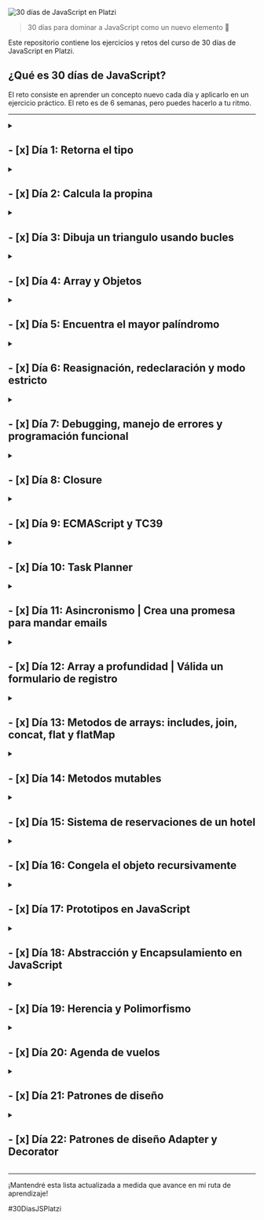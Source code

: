 ![30 días de JavaScript en Platzi](https://imgur.com/ai5UKPB.png)

> 30 días para dominar a JavaScript como un nuevo elemento 🚀

Este repositorio contiene los ejercicios y retos del curso de 30 días de JavaScript en Platzi.


## ¿Qué es 30 días de JavaScript?
El reto consiste en aprender un concepto nuevo cada día y aplicarlo en un ejercicio práctico. El reto es de 6 semanas, pero puedes hacerlo a tu ritmo.

***

<details>
<summary>

## - [x] Día 1: Retorna el tipo
</summary>

En este desafío encontrarás una función llamada solution que recibe un parámetro llamado valor. Debes encontrar el tipo de dato del parámetro valor y retornarlo desde la función solution.

Recuerda que el parámetro valor será distinto por cada distinta forma en que ejecutemos la función solution.

Por ejemplo:

Dados los siguientes llamados a la función solution:

```js
solution(1)
solution("Dieguillo")
solution(true)
```

Debes obtener los siguientes resultados:

```js
"number"
"string"
"boolean"
```

### Solución
```js
export function solution(valor) {
    return typeof valor;
}
```
</details>

<details>
<summary>

## - [x] Día 2: Calcula la propina
</summary>
En este desafío tendrás que calcular la propina que deben dejar los clientes de un restaurante en función de su consumo.

Recibirás 2 parámetros:

billAmount: El costo total de lo que hayan consumido.
tipPercentage: El porcentaje de propina que deban dejar.
Ambos valores serán de tipo Number.
Los valores serán siempre positivos incluyendo el 0.
deberá devolver el valor de la propina como un número.
Tendrás inputs y outputs como los siguientes 👇

Ejemplo 1:

```js
Input: calculateTip(100, 10);
Output: 10;
```

Ejemplo 2:

```js	
Input: calculateTip(1524.33, 25);
Output: 381.0825;
```

### Solución
```js
export function calculateTip(billAmount, tipPercentage) {
    return billAmount * (tipPercentage / 100);
}
```
</details>


<details>
<summary>

## - [x] Día 3: Dibuja un triangulo usando bucles
</summary>

En este desafío, debes dibujar un triángulo isósceles usando bucles.

Recibirás dos parámetros: size y character, que definen el tamaño y el carácter con el que se debe construir el triángulo, respectivamente. Además, el triángulo debe estar alineado a la derecha, lo que significa que la columna más derecha del triángulo debe estar en el borde derecho de la consola.

Recuerda que para hacer el salto de línea debes usar "\n", no olvides removerla de la última parte.

Tendrás inputs y outputs como los siguientes 👇

Ejemplo 1:

```js
Input: printTriangle(5, "*")
Output:
    *
   **
  ***
 ****
*****
```

Ejemplo 2:

```js
Input: printTriangle(6, "$")
Output:
     $
    $$
   $$$
  $$$$
 $$$$$
$$$$$$
```

### Solución
```js
export function printTriangle(size, character) {
  let output = '';
  for (let i = 1; i <= size ; i++) {
    if(i == size) {
      output += ' '.repeat(size - i) + character.repeat(i);
    } else {
      output += ' '.repeat(size - i) + character.repeat(i) + '\n';
    }
  }
  return output;
}
```
</details>

<details>
<summary>

## - [x] Día 4: Array y Objetos 
</summary>
    <details>
    <summary>

### Encuentra a los gatitos más famosos
</summary>

En este desafío, debes encontrar al gatito más famoso con base en su número de seguidores.

Recibirás un array de objetos que incluirán las siguientes propiedades:

name: nombre del gatito.
followers: un array de números, donde cada uno representa los seguidores de cada red social.
Tu tarea es devolver un array con los nombres de los gatos que tienen solo el mayor número de seguidores. Si hay dos o más gatos con el mismo número máximo de seguidores, deberás incluirlos en el array de resultado, manteniendo el orden en el que aparecen en el array de entrada.

Tendrás inputs y outputs como los siguientes 👇

Ejemplo 1:

```js
Input: findFamousCats([
  {
    name: "Luna",
    followers: [500, 200, 300]
  },
  {
    name: "Michi",
    followers: [100, 300]
  },
])

Output: ["Luna"]
```

Ejemplo 2:

```js
Input: findFamousCats([
  {
    name: "Mimi",
    followers: [320, 120, 70]
  },
  {
    name: "Milo",
    followers: [400, 300, 100, 200]
  },
  {
    name: "Gizmo",
    followers: [250, 750]
  }
])

Output: ["Milo", "Gizmo"]
```

### Solución
```js
 // Esta función recibe un arreglo de objetos 'cats' que contienen información sobre gatos en una red social
export function findFamousCats(cats) {
  // Inicializa el número máximo de seguidores a 0 y un arreglo vacío para guardar los nombres de los gatos famosos
  let maxFollowers = 0;
  let famousCats = [];
  // Itera sobre todos los gatos en el arreglo 'cats'
  for (let i = 0; i < cats.length; i++) {
    // Suma todos los seguidores del gato actual
    let followers = cats[i].followers.reduce((a, b) => a + b, 0);
    // Si el número de seguidores del gato actual es mayor al número máximo de seguidores, actualiza la información del gato famoso
    if(followers > maxFollowers) {
      maxFollowers = followers;
      famousCats = [cats[i].name];
    // Si el número de seguidores es igual al número máximo, agrega el nombre del gato actual al arreglo de gatos famosos
    } else if(followers == maxFollowers) {
      famousCats.push(cats[i].name);
    }
  }
  // Retorna el arreglo de nombres de gatos famosos
  return famousCats;
}

```
</details>
<details>
<summary>

### Obtén el promedio de los estudiantes
</summary>

En este desafío, deberás calcular el promedio general de una clase, así como el promedio individual de cada estudiante.

Para ello, se te proporcionará un array de objetos, cada uno de los cuales representará a un estudiante y tendrá las siguientes propiedades:

name: El nombre del estudiante
grades: Las notas de cada materia del estudiante
A partir de esta información, debes retornar un nuevo objeto que tenga la propiedad classAverage con el promedio de la clase y un array de students con los estudiantes y sus promedios individuales.

Es importante mencionar que los promedios deben ser calculados con precisión y se deben redondear a dos decimales para que los test pasen sin problema alguno. Puedes usar el método toFixed() el cual se usa de la siguiente manera 👇

```js
const number = 100.32433;
number.toFixed(2); // "100.32"
```

👀 Ten en cuenta que este método regresa el número como un string y se espera que sea de tipo numérico.

Ejemplo:

```js
Input: getStudentAverage([
  {
    name: "Pedro",
    grades: [90, 87, 88, 90],
  },
  {
    name: "Jose",
    grades: [99, 71, 88, 96],
  },
  {
    name: "Maria",
    grades: [92, 81, 80, 96],
  },
])
```

```js
Output: {
  classAverage: 88.17,
  students: [
    {
      name: "Pedro",
      average: 88.75
    },
    {
      name: "Jose",
      average: 88.5
    },
    {
      name: "Maria",
      average: 87.25
    }
  ]
}
```

### Solución
```js
// Esta función recibe un arreglo de objetos 'students' que contienen información sobre estudiantes y sus calificaciones
export function getStudentAverage(students) {
  // Crea un objeto 'topic' que almacenará información sobre la clase
  let topic = {
    classAverage: 0,
    students: []
  }
  
  // Itera sobre cada objeto en el arreglo 'students' y calcula el promedio de sus calificaciones
  topic.students = students.map(student => {
    let averageS = student.grades.reduce((acu, val) => acu + val) / student.grades.length;
    // Crea un objeto 'studentF' que contiene el nombre del estudiante y su promedio redondeado a 2 decimales
    let studentF = {
      name: student.name,
      average: averageS.toFixed(2)*1
    }
    return studentF;
  })
  
  // Calcula el promedio de toda la clase
  topic.classAverage = topic.students.reduce((acu, student) => {
    return acu + student.average;
  }, 0)
  
  topic.classAverage = (topic.classAverage / topic.students.length).toFixed(2)*1;
  
  // Retorna el objeto 'topic' con la información sobre la clase
  return topic;
}

```

</details>
</details>

<details>
<summary>

## - [x] Día 5: Encuentra el mayor palíndromo
</summary>
En este desafío, debes crear una función que encuentre el palíndromo más largo en una lista de palabras.

Recibirás un único parámetro: un array de palabras. Si no hay ningún palíndromo en la lista, la función debe devolver null. Si hay más de un palíndromo con la misma longitud máxima, debes devolver el primer palíndromo encontrado en la lista.

Un palíndromo es una palabra que se puede leer de la misma manera tanto hacia adelante como hacia atrás.

Ejemplo 1:

```js
Input: findLargestPalindrome(["racecar", "level", "world", "hello"])

Output: "racecar"
```

Ejemplo 2:

```js
Input: findLargestPalindrome(["Platzi", "javascript", "html", "css"])

Output: null
```

### Solución
```js
// Esta función recibe un arreglo de palabras 'words' y retorna el palíndromo más largo
export function findLargestPalindrome(words) {
  // Inicializa un arreglo vacío para guardar los palíndromos
  let palindromes = [];
  // Itera sobre cada palabra en el arreglo 'words'
  for (let i = 0; i < words.length; i++) {
    // Inicializa un arreglo vacío para guardar las letras de la palabra actual
    let letters = [];
    // Itera sobre cada letra de la palabra actual
    for (let j = 0; j < words[i].length; j++) {
      // Agrega la letra actual al arreglo 'letters'
      letters.push(words[i][j]);
    }
    // Invierte el orden de las letras en el arreglo 'letters'
    letters = letters.reverse();
    // Une las letras del arreglo 'letters' en una sola palabra
    let word = letters.join("");
    // Si la palabra actual es igual a la palabra invertida, agrega la palabra actual al arreglo de palíndromos
    if (words[i] == word) {
      palindromes.push(words[i]);
    }
  }
  // Si no hay palíndromos en el arreglo 'palindromes', retorna null
  if (palindromes.length == 0) {
    return null;
  }
  // Inicializa el palíndromo más largo con el primer palíndromo en el arreglo 'palindromes'
  let largestPalindrome = palindromes[0];
  // Itera sobre cada palabra en el arreglo 'palindromes'
  for (let i = 0; i < palindromes.length; i++) {
    // Si la palabra actual es más larga que el palíndromo más largo, actualiza el palíndromo más largo
    if (palindromes[i].length > largestPalindrome.length) {
      largestPalindrome = palindromes[i];
    }
  }
  // Retorna el palíndromo más largo
  return largestPalindrome;
}
```

</details>

<details>
<summary>

## - [x] Día 6: Reasignación, redeclaración y modo estricto
</summary>

### Reasignación

En JavaScript, las variables pueden ser reasignadas. Esto significa que podemos cambiar el valor de una variable después de que se haya creado.

```js
let name = "Pedro";
name = "Juan";
```

### Redefinición

En JavaScript, las variables pueden ser redefinidas. Esto significa que podemos crear una variable con el mismo nombre después de que se haya creado.

```js
let name = "Pedro";
let name = "Juan";
```

### Modo estricto

El modo estricto es una forma de escribir JavaScript que nos ayuda a evitar errores comunes. Para activar el modo estricto, debemos escribir la siguiente línea al inicio de nuestro código:

```js
"use strict";
```

</details>

<details>
<summary>

## - [x] Día 7: Debugging, manejo de errores y programación funcional
</summary>

### Debugging

El debugging es el proceso de encontrar y solucionar errores en nuestro código. Para hacer debugging, podemos usar la herramienta de debugging de nuestro navegador. En Chrome, podemos abrir la herramienta de debugging presionando F12 o haciendo click en el ícono de debugging en la barra de herramientas.

### Manejo de errores

En JavaScript, podemos manejar errores usando la sentencia try...catch. La sentencia try...catch nos permite ejecutar un bloque de código y atrapar cualquier error que ocurra en ese bloque.

```js
try {
  // Código que puede generar un error
} catch (error) {
  // Código que se ejecuta si ocurre un error
}
```

### Programación funcional

La programación funcional es un paradigma de programación que nos permite escribir código más legible y mantenible. En la programación funcional, las funciones son tratadas como valores. Esto significa que podemos pasar funciones como parámetros y retornar funciones desde otras funciones.

```js
// Esta función recibe una función 'callback' y un número 'number'
function doSomething(callback, number) {
  // Ejecuta la función 'callback' y le pasa el número 'number'
  callback(number);
}

// Esta función recibe un número 'number' y lo imprime en la consola
function printNumber(number) {
  console.log(number);
}

// Ejecuta la función 'doSomething' y le pasa la función 'printNumber' y el número 5
doSomething(printNumber, 5);
```

</details>

<details>
<summary>

## - [x] Día 8: Closure
</summary>

<details>
<summary>

### Reto 1: Calculadora con closures
</summary>

En este desafío tendrás que crear una calculadora mediante el uso de closures.

La calculadora debe contar con los siguientes métodos:

add: recibe un número, lo suma al total y devuelve el resultado
subtract: recibe un número, lo resta al total y devuelve el resultado
multiply: recibe un número, lo multiplica al total y devuelve el resultado
divide: recibe un número, lo divide al total y devuelve el resultado
clear: reinicia el total a 0 y devuelve el resultado
getTotal: devuelve el total actual.

Ejemplo 1:
```js
Input:
const calculator = createCalculator()
calculator.add(10)

Output: 10
```

Ejemplo 2:
```js
const calculator = createCalculator()
calculator.add(10)
calculator.subtract(-10)

Output: 20
```

Ejemplo 3:
```js
const calculator = createCalculator()
calculator.add(10)
calculator.subtract(-10)
calculator.clear()

Output: 0
```

### Solución
```js
// Esta función crea una calculadora
export function createCalculator() {
  // Inicializa el total en 0
  let total = 0;
  // Retorna un objeto con los métodos de la calculadora
  return {
    // Este método recibe un número 'num' y lo suma al total
    add(num) {
      total += num;
      return total;
    },
    // Este método recibe un número 'num' y lo resta al total
    subtract(num) {
      total -= num;
      return total;
    },
    // Este método recibe un número 'num' y lo multiplica al total
    multiply(num) {
      total *= num;
      return total;
    },
    // Este método recibe un número 'num' y lo divide al total
    divide(num) {
      total /= num;
      return total;
    },
    // Este método reinicia el total a 0
    clear() {
      total = 0;
      return total;
    },
    // Este método retorna el total actual
    getTotal() {
      return total;
    }
  }
}
```
</details>

<details>
<summary>

### Reto 2: Crea tu propio método map
</summary>

En este desafío debes desarrollar una implementación personalizada del método map utilizando funciones de orden superior.

Recibirás como parámetros un array y una función (func). El array contendrá un conjunto de elementos (números, objetos, strings, etc.) y la función se utilizará para aplicar una acción sobre cada elemento del array. Tu objetivo es devolver un nuevo array con los resultados de la función tal y como lo haría el método map.

Ejemplo 1:
```js
Input: myMap([1,2,3,4], (num) => num * 2)

Output: [2,4,6,8]
```

Ejemplo 2:
```js
Input: myMap([
  {name: "michi", age: 2},
  {name: "firulais", age: 6}],
  (pet) => pet.name)

Output: ["michi", "firulais"]
```

### Solución
```js
// Esta función recibe un arreglo 'arr' y una función 'func' y retorna un nuevo arreglo con los resultados de la función 'func'
export function myMap(arr, func) {
  // Inicializa un arreglo vacío para guardar los resultados de la función 'func'
  let results = [];
  // Itera sobre cada elemento en el arreglo 'arr'
  for (let i = 0; i < arr.length; i++) {
    // Aplica la función 'func' al elemento actual y agrega el resultado al arreglo 'results'
    results.push(func(arr[i]));
  }
  // Retorna el arreglo 'results'
  return results;
}
```
</details>

</details>

<details>
<summary>

## - [x] Día 9: ECMAScript y TC39
</summary>

### ECMAScript

Es el estándar subyacente para JavaScript y define las reglas y las características básicas del lenguaje. Cada versión de ECMAScript agrega nuevas características y mejoras al lenguaje, y es ampliamente compatible con los navegadores web y otros entornos de ejecución.

### TC39

es el comité técnico de ECMAScript, el estándar de javascript. Este comité está compuesto por expertos en el lenguaje y es responsable de su evolución y mantenimiento.

La labor de TC39 se divide en varias etapas, las cuales son las siguientes:

Stage 0: Strawman. Esta etapa es la primera en la que se propone una nueva característica. En esta etapa, la idea es muy vaga y no se ha definido aún cómo se implementaría. En esta etapa, la idea se expone en una reunión de TC39 y se discute si es viable o no.

Stage 1: Proposal. En esta etapa, la idea se ha definido y se ha propuesto una solución. En esta etapa, se discute la solución propuesta y se busca mejorarla.

Stage 2: Draft. En esta etapa, la solución propuesta se ha definido y se ha implementado en algún motor de JavaScript. En esta etapa, se busca mejorar la solución propuesta y se busca que sea implementada en otros motores de JavaScript.

Stage 3: Candidate. En esta etapa, la solución propuesta se ha definido y se ha implementado en todos los motores de JavaScript. En esta etapa, se busca mejorar la solución propuesta y se busca que sea implementada en otros motores de JavaScript.

Stage 4: Finished. En esta etapa, la solución propuesta se ha definido y se ha implementado en todos los motores de JavaScript. En esta etapa, se busca mejorar la solución propuesta y se busca que sea implementada en otros motores de JavaScript.

TC39 es el encargado de asegurar que javascript siga siendo un lenguaje de programación moderno y relevante. Los miembros de TC39 son expertos en javascript y sus decisiones afectan directamente a la forma en que se desarrolla el lenguaje y a las características que estarán disponibles en el futuro.

</details>

<details>
<summary>

## - [x] Día 10: Task Planner
</summary>

En este desafío, debes implementar la lógica de un planificador de tareas que permita agregar, eliminar y marcar como completadas las tareas, así como también mostrar un registro de las mismas. Para ello, debes construir la lógica de la función closure llamada createTaskPlanner para que devuelva los siguientes métodos:

* **addTask(task):** recibe un objeto que contiene la tarea y la agrega al array de tareas. La tarea debe estar conformada por las siguientes propiedades: id, name, priority, tags y completed, donde el estado completed se agrega automáticamente como falso al momento de agregar una tarea.
* **removeTask(value):** recibe el id o nombre de la tarea y la elimina del array de tareas.
* **getTasks():** Devuelve el array de tareas.
* **getPendingTasks():** Devuelve solo las tareas pendientes.
* **getCompletedTasks():** Devuelve solo las tareas completadas.
* **markTaskAsCompleted(value):** Recibe el id o nombre de la tarea y la marca como completada.
* **getSortedTasksByPriority():** Devuelve una copia de las tareas ordenadas según su prioridad (3: poco urgente, 2: urgente, 1: muy urgente), sin modificar la lista de tareas original.
* **filterTasksByTag(tag):** Filtra las tareas por una etiqueta específica.
* **updateTask(taskId, updates):** Buscar la tarea correspondiente con el id especificado y actualizar sus propiedades con las especificadas en el objeto updates.
Ejemplo 1:

```js
Input:
const planner = createTaskPlanner();

planner.addTask({
    id: 1,
    name: "Comprar leche",
    priority: 1,
    tags: ["shopping", "home"]
});


planner.addTask({
    id: 2,
    name: "Llamar a Juan",
    priority: 3,
    tags: ["personal"]
});

planner.markTaskAsCompleted("Llamar a Juan")

Output:
planner.getCompletedTasks()
[{
    id: 2,
    name: "Llamar a Juan",
    completed: true,
    priority: 3,
    tags: ["personal"]
}]

Ejemplo 2:

Input:
const planner = createTaskPlanner();

planner.addTask({
    id: 1,
    name: "Comprar leche",
    priority: 1,
    tags: ["shopping", "home"]
});

planner.addTask({
    id: 2,
    name: "Llamar a Juan",
    priority: 3,
    tags: ["personal"]
});

Output:
planner.filterTasksByTag("shopping")
[{
    id: 1,
    name: "Comprar leche",
    completed: false,
    priority: 3,
    tags: ["shopping", "home"]
}]
```

### Solución
```js
export function createTaskPlanner() {
  // Inicializa un arreglo vacío para guardar las tareas
  let tasks = [];

  // Retorna un objeto con los métodos que se describen en el enunciado
  return {
    addTask(task) {
      // Agrega la propiedad 'completed' al objeto 'task' y le asigna el valor 'false'
      task.completed = false
      // Agrega la tarea al arreglo 'tasks'
      tasks.push(task);
    },
    removeTask(value) {
      // Filtra el arreglo 'tasks' para eliminar la tarea que coincida con el id o el nombre recibido como parámetro
      tasks = tasks.filter((task) => {
        return ((task.id !== value) && (task.name !== value))
      });
    },
    getTasks() {
      // Retorna el arreglo 'tasks'
      return tasks;
    },
    getPendingTasks() {
      // Retorna un arreglo con las tareas que no han sido completadas
      return tasks.filter((task) => !task.completed);
    },
    getCompletedTasks() {
      // Retorna un arreglo con las tareas que han sido completadas
      return tasks.filter((task) => task.completed);
    },
    markTaskAsCompleted(value) {
      // Busca la tarea que coincida con el id o el nombre recibido como parámetro
      let index = tasks.findIndex((task) => {
        return ((task.name == value) || (task.id == value))
      })
      // Marca la tarea como completada
      tasks[index].completed = true
    },
    getSortedTasksByPriority() {
      // Retorna una copia del arreglo 'tasks' ordenado por prioridad
      return [...tasks].sort((a, b) => a.priority - b.priority);
    },
    filterTasksByTag(tag) {
      // Retorna un arreglo con las tareas que contienen la etiqueta recibida como parámetro
      return tasks.filter((task) => task.tags.includes(tag));
    },
    updateTask(taskId, updates) {
      // Busca la tarea que coincida con el id recibido como parámetro
      let index = tasks.findIndex((task) => task.id == taskId);
      // Actualiza las propiedades de la tarea con los valores recibidos en el objeto 'updates'
      tasks[index] = { ...tasks[index], ...updates };
    }
  };
}
```

</details>

<details>
<summary>

## - [x] Día 11: Asincronismo | Crea una promesa para mandar emails
</summary>

En este desafío debes utilizar promesas para enviar un correo electrónico.

La función sendEmail recibe tres parámetros: email, subject y body, los cuales son necesarios para enviar un correo. Deberás implementar la lógica necesaria para usar promesas y enviar el correo después de 2 segundos.

En caso de faltar algún dato, deberás lanzar un error con el mensaje indicando que faltan campos para enviar el correo. Recuerda utilizar la siguiente sintaxis:

```js	
reject(new Error(message));
```

También recuerda que para usar setInterval o setTimeout debes usar el namespace de window de la siguiente manera para que las pruebas pasen correctamente.

```js
window.setTimeout(() => {
  // Código aquí
}, 1000);
```

Ejemplo 1:

```js
Input:

sendEmail(
  "test@mail.com",
  "Nuevo reto",
  "Únete a los 30 días de JS"
)
.then(result => console.log(result))


Output:

// Después de 2 segundos

{
  email: "test@mail.com"
  subject: "Nuevo reto",
  body:  "Únete a los 30 días de JS",
}
```

Ejemplo 2:

```js
Input:

sendEmail(
  "test@mail.com",
  "",
  "Únete a los 30 días de JS"
)
.then(result => console.log(result))
.catch(error => console.log(error))

Output:

// Después de 2 segundos

"Error: Hacen falta campos para enviar el email"
```

### Solución
```js
export function sendEmail(email, subject, body) {
  return new Promise((resolve, reject) => {
    if (!email || !subject || !body) {
      reject(new Error("Hacen falta campos para enviar el email"));
    } else {
      window.setTimeout(() => {
        resolve({
          email,
          subject,
          body,
        });
      }, 2000);
    }
  });
}
```

</details>

<details>
<summary>

## - [x] Día 12: Array a profundidad | Válida un formulario de registro
</summary>

En este desafío deberás validar un formulario de registro de usuario.

Tu tarea es implementar la lógica de la función validateForm la cual recibirá como parámetro un objeto con los datos del formulario al igual que una lista de usurios registrados.

La función debe verificar que todos los campos requeridos del formulario (name, lastname, email y password) estén completos, si falta algún campo, debe lanzar un error especificando los campos faltantes.

Para lanzar dicho error debes usar la siguiente sintaxis

```js
throw new Error("Faltan los siguientes campos: name, email, etc...");
```

Además, la función debe verificar si el email ingresado ya existe en la lista de usuarios registrados. Si el email ya está en uso, debe retornar un error especificando el email duplicado.

Si todo está correcto, se debe agregar el usuario a la lista de usuarios registrados con todos los datos excepto la contraseña y retornar un mensaje indicando que el registro fue exitoso junto con el nombre y apellido del usuario.

Ejemplo 1

```js
Input:

const formData = {
  name: "Juan",
  lastname: "Perez",
  email: "juan@example.com",
  password: "123456"
}

const registeredUsers = [
  { name: "Pedro", lastname: "Gomez", email: "pedro@example.com" },
  { name: "Maria", lastname: "Garcia", email: "maria@example.com" },
]

validateForm(formData, registeredUsers)

Output:

"Tu registro fue exitoso Juan Perez"
```

Ejemplo 2

```js
Input:

const formData = {
  name: "Juan",
  password: "123456",
};

const registeredUsers = [
  { name: "Pedro", lastname: "Gomez", email: "pedro@example.com" },
  { name: "Maria", lastname: "Garcia", email: "maria@example.com" },
]

validateForm(formData, registeredUsers)

Output:

"Faltan los siguientes campos requeridos: lastname, email"
```

### Solución
```js
export function validateForm(formData, registeredUsers) {
  const requiredFields = ["name", "lastname", "email", "password"];
  const missingFields = requiredFields.filter(
    (field) => !formData[field]
  );
  if (missingFields.length) {
    throw new Error(
      `Faltan los siguientes campos requeridos: ${missingFields.join(", ")}`
    );
  }
  const isEmailRegistered = registeredUsers.some(
    (user) => user.email === formData.email
  );
  if (isEmailRegistered) {
    throw new Error(`El email ${formData.email} ya está en uso`);
  }
  registeredUsers.push({
    name: formData.name,
    lastname: formData.lastname,
    email: formData.email,
  });
  return `Tu registro fue exitoso ${formData.name} ${formData.lastname}`;
}
```
</details>

<details>
<summary>

## - [x] Día 13: Metodos de arrays: includes, join, concat, flat y flatMap
</summary>

<details>
<summary>

### Playground: Agrupa los productos
</summary>

En este desafío, tendrás la tarea de agrupar una lista de productos según su categoría.

Para ello, debes implementar la lógica de la función groupProducts que recibirá dos parámetros: products y category.

El primer parámetro products es una lista de objetos que representan cada producto y contienen las propiedades: name, category y price. El segundo parámetro category específica a qué categoría se filtrarán los productos.

La función debe retornar un objeto con dos propiedades: products que contiene la cadena de texto con los nombres de los productos respetando el orden en el que llegan separados por comas, y totalPrice que contiene la suma total de los precios.

Ejemplo 1:

```js
Input:
const products = [
  { name: "Smartphone", category: "Electronics", price: 800 },
  { name: "Laptop", category: "Electronics", price: 1200 },
  { name: "Shirt", category: "Clothing", price: 50 },
  { name: "Pants", category: "Clothing", price: 100 },
];

groupProducts(products, "Electronics")

Output: {
  products: "Smartphone, Laptop",
  totalPrice: 2000,
}
```

Ejemplo 2:

```js
Input:
const products = [
  { name: "Smartphone", category: "Electronics", price: 800 },
  { name: "Laptop", category: "Electronics", price: 1200 },
  { name: "Shirt", category: "Clothing", price: 50 },
  { name: "Pants", category: "Clothing", price: 100 },
];

groupProducts(products, "Clothing")

Output: {
  products: "Shirt, Pants",
  totalPrice: 150,
}
```

### Solución
```js
export function groupProducts(products, category) {
  
  const fil = products.filter((item) => item.category == category)
  
  const sum = fil.reduce((acc, item) => acc + item.price, 0)
  
  const productss = fil.map(item => item.name).join(", ")
  
  return {
    products: productss,
    totalPrice: sum,
  }
}
```
</details>

<details>
<summary>

### Playground: Encuentra la ubicación del valor buscado
</summary>

En este desafío, tu objetivo es encontrar un valor específico en un array de dos dimensiones.

La función searchValue recibirá dos parámetros: un array bidimensional y un valor a buscar. Tu tarea será implementar la lógica necesaria para encontrar el valor y retornar un objeto con las propiedades row y column que indicarán la posición del valor dentro del array bidimensional.

Si el valor no se encuentra en la matriz, la función deberá lanzar un error con el mensaje "Valor no encontrado". Recuerda que la sintaxis para lanzar errores es la siguiente

throw new Error("Valor no encontrado");

Ejemplo 1:

```js
Input:

const array = [
  [1, 2, 3],
  [4, 5, 6],
  [7, 8, 9],
]

const value = 5

searchValue(array, value)

Output:

{
  row: 1,
  column: 1,
}
```

Ejemplo 2:

```js
Input:

const array = [
  [1, 2, 3],
  [4, 5, 6],
  [7, 8, 9],
];

const value = 45;

Output: "Valor no encontrado"
```

### Solución
```js
export function searchValue(array, value) {
  
  for(let i = 0; i < array.length; i++) {
    for (let k = 0; k < array.length; k++) {
      if (array[i][k] == value) {
        return { row: i, column: k };
      }
    }
  }
  
  throw new Error("Valor no encontrado");
}
```
</details>

</details>

<details>
<summary>

## - [x] Día 14: Metodos mutables
</summary>

<details>
<summary>

### Playground: Modifica una lista de compras
</summary>

En este desafío tendrás que procesar una lista de compras.

Deberás implementar la lógica de la función processShoppingList de tal manera que esta módifique el array original de la siguiente manera

Si el nombre del producto incluye la palabra "oferta", se debe aplicar un descuento del 20% al precio del producto.
Multiplicar el precio del producto por su cantidad
Eliminar el atributo quantity una vez hecho lo anterior.
Finalmente, debes retornar el total de la suma de todos los productos de la lista modificada.

Ejemplo 1

```js
Input:
const shoppingList = [
  { name: "pan", price: 20, quantity: 2 },
  { name: "leche", price: 25, quantity: 1 },
  { name: "oferta manzanas", price: 10, quantity: 3 },
]

processShoppingList(shoppingList)

Output: 89
```

Ejemplo 2

```js
Input:
const shoppingList = [
  { name: "pan", price: 20, quantity: 2 },
  { name: "leche", price: 25, quantity: 1 },
  { name: "oferta manzanas", price: 10, quantity: 3 },
]

processShoppingList(shoppingList)

console.log(shoppingList)

// El array original debe ser modificado

Output:
[
  { name: "pan", price: 40 },
  { name: "leche", price: 25 },
  { name: "oferta manzanas", price: 24 },
]
```

### Solución
```js
export function processShoppingList(list) {
  
  for (let item of list) {
    // Si el nombre del producto incluye la palabra "oferta", se debe aplicar un descuento del 20% al precio del producto.
    if (item.name.includes('oferta')) {
      const descuento = (item.price/100)*20;
      item.price -= descuento;
    }
    // Multiplicar el precio del producto por su cantidad
    item.price *= item.quantity;
    // Eliminar el atributo quantity una vez hecho lo anterior.
    delete item.quantity;
  }
  // Retornar el total de la suma de todos los productos de la lista modificada.
  return list.reduce((acc, item) => acc + item.price, 0);
}
```
</details>

<details>
<summary>

### Playground: Ordena los productos por precio y disponibilidad
</summary>

En este desafío, tendrás que ordenar una lista de productos.

Tu tarea es implementar la lógica de la función sortByAvailabilityAndPrice. Esta función recibirá un array de objetos que representan productos, y devolverá una copia ordenada de dicho array.

El ordenamiento se realizará siguiendo dos criterios:

Primero, los productos disponibles en inventario serán colocados al principio de la lista.
Luego, los productos serán ordenados por su precio, de manera ascendente.
Es importante destacar que la lista original no sufrirá ninguna modificación, y que la función devolverá una nueva lista con los cambios mencionados.

Ejemplo

```js	
Input:

const products = [
  { name: "product1", price: 10, inStock: true },
  { name: "product2", price: 20, inStock: false },
  { name: "product3", price: 15, inStock: true },
  { name: "product4", price: 5, inStock: false },
]

sortByAvailabilityAndPrice(products)

Output:
[
  { name: "product1", price: 10, inStock: true },
  { name: "product3", price: 15, inStock: true },
  { name: "product4", price: 5, inStock: false },
  { name: "product2", price: 20, inStock: false },
]
```

### Solución
```js
// Copiamos la lista de productos
  let list = [...products];
  // Primero ordenamos por precio los productos
  list.sort((a, b) => a.price - b.price);
  // Por último ordenamos por disponibilidad los productos
  list.sort((a, b) => b.inStock - a.inStock);
  // Retornamos la lista
  return list
```
</details>

</details>

<details>
<summary>

## - [x] Día 15: Sistema de reservaciones de un hotel
</summary>

En este desafío deberás crear un sistema de administración para un hotel.

El objetivo de este ejercicio es utilizar closures para implementar la lógica de una función (hotelSystem) que administre un hotel. La función recibirá un parámetro rooms, definirá el número total de habitaciones.

El closure debe retornar las siguientes funciones:

* **searchReservation(id):** esta función permitirá buscar una reservación por su ID. En caso de no encontrarla, se retornará un error con el mensaje "La reservación no fue encontrada".

* **getSortReservations():** esta función nos devolverá una copia de las reservaciones sin modificar el array original ordenando las reservaciones por fecha de check-in de manera ascendente.

* **addReservation(reservation):** esta función se usará para agregar una nueva reservación. Debe asegurarse de que la habitación solicitada esté disponible para las fechas de check-in y check-out. En caso de que esté reservada, se retornará un error con el mensaje "La habitación no está disponible".

* **removeReservation(id):** esta función eliminará la reservación correspondiente al ID recibido y la retornará. En caso de que la reservación no exista, se retornará un error con el mensaje "La reservación que se busca remover no existe".

* **getReservations():** esta función nos devolverá todas las reservaciones.

* **getAvailableRooms(checkIn, checkOut):** esta función recibirá dos parámetros, checkIn y checkOut con formato "dd/mm". La función debe devolver las habitaciones disponibles para las fechas dadas.

El formato que recibirás para las reservaciones será el siguiente:

```js
id: un identificador único
name: El nombre de quien agenda
checkIn: Fecha de llegada
checkOut: Fecha de salida
roomNumber: La habitación solicitada
```

Ejemplo 1:

```js
Input:

const hotel = hotelSystem(10);

// Agregar una nueva reservación
hotel.addReservation({
  id: 1,
  name: "John Doe",
  checkIn: "01/01",
  checkOut: "02/01",
  roomNumber: 1,
});

hotel.getReservations();

Output:
[
  {
    id: 1,
    name: "John Doe",
    checkIn: "01/01",
    checkOut: "02/01",
    roomNumber: 1,
  }
]
```

Ejemplo 2:

```js
Input:

const hotel = hotelSystem(10);

hotel.addReservation({
  id: 1,
  name: "John Doe",
  checkIn: "01/01",
  checkOut: "02/01",
  roomNumber: 1,
});

hotel.addReservation({
  id: 2,
  name: "Pepe Doe",
  checkIn: "01/01",
  checkOut: "02/01",
  roomNumber: 7,
});

// Buscar una resevación hecha
hotel.searchReservation(2);

Output:
{
  id: 2,
  name: "Pepe Doe",
  checkIn: "01/01",
  checkOut: "02/01",
  roomNumber: 7,
}
```

Ejemplo 3:

```js
Input:

const hotel = hotelSystem(10);

hotel.addReservation({
  id: 1,
  name: "John Doe",
  checkIn: "01/01",
  checkOut: "02/01",
  roomNumber: 1,
});

hotel.addReservation({
  id: 2,
  name: "Pepe Doe",
  checkIn: "01/01",
  checkOut: "10/01",
  roomNumber: 9,
});

// Buscamos habitaciones disponibles entre el 01 y el 05 del primer mes
hotel.getAvailableRooms("01/01", "05/01")

Output:

[2, 3, 4, 5, 6, 7, 8, 10]
```

### Solución
```js
function hotelSystem(rooms) {
  
  let nRooms = [];
  
  for(let i = 1; i <= rooms; i++) {
    nRooms.push(i);
  }
  
  let reservations = [];
  
  // Función de conversión de string a Date
  function convertirFecha(fechaString) {
    let partes = fechaString.split('/');
    let fecha = new Date();
    fecha.setFullYear(new Date().getFullYear()); // Establecer el año actual
    fecha.setMonth(parseInt(partes[1]) - 1); // Restar 1 porque los meses comienzan en 0
    fecha.setDate(parseInt(partes[0])); // Establecer el día
    return fecha;
  }

  // Función de comparación para ordenar por fecha
  function compararFechas(a, b) {
    return convertirFecha(a.checkIn) - convertirFecha(b.checkIn);
  }
  
  return {
    searchReservation(id) {
      // esta función permitirá buscar una reservación por su ID. En caso de no encontrarla, se retornará un error con el mensaje "La reservación no fue encontrada".
      let findRoom = false;
      findRoom = reservations.find((room) => {
        return room.id == id;
      })
      
      if (findRoom) {
        return findRoom;
      } else {
        throw new Error("La reservación no fue encontrada")
      }
    },
    
    getSortReservations() {
      // esta función nos devolverá una copia de las reservaciones sin modificar el array original ordenando las reservaciones por fecha de check-in de manera ascendente.
      return [...reservations].sort(compararFechas)
    },
    
    addReservation(reservation) {
      // esta función se usará para agregar una nueva reservación. Debe asegurarse de que la habitación solicitada esté disponible para las fechas de check-in y check-out. En caso de que esté reservada, se retornará un error con el mensaje "La habitación no está disponible".
      if (nRooms.some((room) => room == reservation.roomNumber)) {
        const index = nRooms.findIndex((item) => {
          return item === reservation.roomNumber;
        });
        nRooms.splice(index, 1);
        const newReservation = { ...reservation }; // crear una copia del objeto de reservación
  reservations.push(newReservation);
        return "Reserva exitosa"
      } else {
        throw new Error("La habitación no está disponible");
      }
    },
    
    removeReservation(id) {
      // esta función eliminará la reservación correspondiente al ID recibido y la retornará. En caso de que la reservación no exista, se retornará un error con el mensaje "La reservación que se busca remover no existe".
      if (reservations.some((room) => room.id == id)) {
        const index = reservations.findIndex((item) => {
          return item.id === id;
        });
        let roomDeleted = reservations.find(item => item.id === id);
        nRooms.push(roomDeleted.roomNumber)
        nRooms.sort((a,b) => a - b)
        reservations.splice(index, 1);
        return roomDeleted;
      } else {
        throw new Error("La habitación no está disponible");
      }
    },
    
    getReservations() {
      //  esta función nos devolverá todas las reservaciones.
      return reservations;
    },
    
    getAvailableRooms(checkIn, checkOut) {
      // esta función recibirá dos parámetros, checkIn y checkOut con formato "dd/mm". La función debe devolver las habitaciones disponibles para las fechas dadas.
      return nRooms.filter(item => item);
    }
  }
}
```
</details>

<details>
<summary>

## - [x] Día 16: Congela el objeto recursivamente
</summary>

Implementa la lógica para proteger un objeto de cambios.

En este desafío, debes implementar la lógica de la función llamada protectDog que reciba como parámetro los datos de un perro como objeto.

La función debe crear una copia del objeto original utilizando el método Object.assign, almacenarla en una variable y luego congelar la copia utilizando el método Object.freeze para evitar cualquier cambio en sus propiedades, incluyendo los objetos anidados.

De esta manera, el objeto original no se verá afectado y todos los objetos anidados también serán protegidos de ser modificados.

Ejemplo 1:

```js
Input: protectDog({
  name: "Romeo",
  age: 3,
  owner: { name: "Victor", phoneNumber: "555-555-5555" },
  favoriteFood: ["pollito", "croquetas"],
  activities: ["jugar", "caminar"],
})

Output:
protectedDog.name = "Toro"
protectedDog.name // "Romeo"
```

Ejemplo 2:

```js
Input: protectDog({
  name: "Romeo",
  age: 3,
  owner: { name: "Victor", phoneNumber: "555-555-5555" },
  favoriteFood: ["pollito", "croquetas"],
  activities: ["jugar", "caminar"],
})

Output:
protectedDog.owner.name = "Pedro"
protectedDog.owner.name // "Victor"
```

### Solución
```js
export function protectDog(dog) {
  const copia = Object.assign({},dog);
  Object.freeze(copia);

  for (const key in copia) {
    const value = copia[key];
    if (typeof value === 'object') {
      Object.freeze(value);
    }
  }
  return copia;
}
```
</details>

<details>
<summary>

## - [x] Día 17: Prototipos en JavaScript
</summary>

<details>
<summary>

### - [x] ¿Qué es un prototipo?
</summary>

Un prototipo es un objeto que sirve como plantilla para crear otros objetos. Los prototipos son la base de la herencia en JavaScript.

Los prototipos son objetos que tienen propiedades y métodos. Cuando se crea un objeto, se puede especificar un prototipo para ese objeto. Todos los objetos creados a partir de ese prototipo heredarán las propiedades y métodos del prototipo.

Los prototipos son muy útiles para crear objetos que comparten las mismas propiedades y métodos. Por ejemplo, si tienes un objeto que representa un perro, puedes crear un prototipo de perro que contenga las propiedades y métodos comunes a todos los perros. Luego, puedes crear nuevos objetos de perro a partir del prototipo de perro.

Los prototipos también son útiles para crear objetos que comparten propiedades y métodos con otros objetos. Por ejemplo, si tienes un objeto que representa un perro y otro objeto que representa un gato, puedes crear un prototipo de animal que contenga las propiedades y métodos comunes a todos los animales. Luego, puedes crear nuevos objetos de perro y gato a partir del prototipo de animal.

</details>

<details>
<summary>

### - [x] Playground: Modifica el prototype de los arrays
</summary>

En este desafío, deberás crear tu propia implementación de filter para el prototype de los arrays.

Esto implica agregar un nuevo método llamado myFilter al prototype de los arrays, el cual permitirá filtrar elementos de manera similar al método filter nativo del lenguaje. El objetivo es poder usar el método myFilter de la siguiente manera:

Ejemplo 1:

```js
Input:

const array = [1,2,3,4,5,6]

array.myFilter(num => num % 2 === 0)

Output: [2,4,6]
```

Ejemplo 2:

```js
Input:

const arr = [
  {
    name: "Juan",
    age: 10,
  },
  {
    name: "Pedro",
    age: 20,
  },
  {
    name: "Maria",
    age: 30,
  },
];

array.myFilter((person) => person.age > 18)

Output: [
  {
    name: "Pedro",
    age: 20,
  },
  {
    name: "Maria",
    age: 30,
  },
]
```

### Solución
```js
Array.prototype.myFilter = function (callback) {
  const result = [];
  for (let i = 0; i < this.length; i++) {
    const element = this[i];
    if (callback(element)) {
      result.push(element);
    }
  }
  return result;
};
```
</details>

<details>
<summary>

### - [x] Playground: Crea un auto usando clases
</summary>

En este desafío, deberás crear la lógica para un automóvil mediante el uso de clases.

Deberás implementar la lógica necesaria en la clase Car de tal manera que nos pueda servir de base para crear nuevos autos que reciba los siguientes parametros:

* brand: Marca del auto
* model: Modelo del auto
* year: Año del auto
* mileage: kilometraje del auto
* state: El estado por defecto del auto será false, indicando que el auto se encuentra apagado.

Además, deberás implementar los siguientes métodos para hacer funcional los vehículos creados con la clase **Car**

* turnOn(): Método que encenderá el auto.
* turnOff(): Método que apagará el auto.
* drive(kilometers): Con este método podremos aumentar el kilometraje según los kilómetros dados pero solo si el auto está encendido. En caso contrario, deberá mostrar el siguiente mensaje de error: "El auto está apagado".

Ejemplo 1:
```js
Input:
const toyota = new Auto("Toyota", "Corolla", 2020, 0);
toyota.turnOn();
toyota.drive(100);
toyota.mileage

Output: 100
```

Ejemplo 2

```js
const toyota = new Auto("Toyota", "Corolla", 2020, 0);
toyota.turnOff()
toyota.drive(100)

Output: Error("El auto está apagado")
```

### Solución
```js
class Car {
  constructor(brand, model, year, mileage) {
    this.brand = brand;
    this.model = model;
    this.year = year;
    this.mileage = mileage;
    this.state = false;
  }

  turnOn() {
    this.state = true;
  }

  turnOff() {
    this.state = false;
  }

  drive(kilometers) {
    if (this.state) {
      this.mileage += kilometers;
    } else {
      throw new Error("El auto está apagado");
    }
  }
}
```
</details>

</details>


<details>
<summary>

## - [x] Día 18: Abstracción y Encapsulamiento en JavaScript
</summary>

<details>
<summary>

### - [x] ¿Qué es la abstracción?
</summary>

La abstracción es el proceso de ocultar los detalles de implementación de un objeto y mostrar solo las características esenciales al usuario. La abstracción permite que el usuario se concentre en lo que el objeto hace en lugar de cómo lo hace.

La abstracción es un concepto muy importante en la programación. La abstracción permite que los programadores creen programas complejos a partir de piezas más pequeñas y simples. La abstracción también permite que los programadores reutilicen código y eviten la duplicación de código.

<details>
<summary>

### - [x] Playground: Crea un sistema de carrito de compras
</summary>

En este desafío debes crear un sistema de carrito de compras.

Dentro del playground tendrás un archivo product.js que será la clase base y será abstracta. Deberás crear las clases hijas Article y Service que extenderán de Product.

La clase Article deberá implementar el método ``addToCart()`` de manera que retorne el string "Agregando x unidades del artículo x al carrito", donde x es el nombre y la cantidad del producto. Por otro lado, la clase Service deberá implementar el método ``addToCart()`` de manera que retorne el string "Agregando el servicio x al carrito", donde x es el nombre del servicio.

Además, debes crear la clase Cart que será el carrito de compras y tendrá los siguientes métodos:

``addProduct(product)`` este método agregará un producto al final de la lista de compras y deberá llamar al método ``addToCart()`` de cada producto o servicio.
``deleteProduct(product)`` este método recibirá un producto y lo eliminará de la lista de productos
``calculateTotal()`` este método calculará el total de los productos agregados y lo devolverá.
``getProducts()`` este método devolerá el array de los productos que contiene el carrito.

Ejemplo 1

```js
Input:

const book = new Article("Libro", 100, 2);
const course = new Service("Curso", 120, 1);

const cart = new Cart();
cart.addProduct(book);
cart.addProduct(course);
cart.calculateTotal();


Output:

Agregando 2 unidades del artículo Libro al carrito
Agregando el servicio Curso al carrito
320
```

Ejemplo 2

```js
Input:

const book = new Article("Libro", 100, 2);
const course = new Service("Curso", 120, 1);

const cart = new Cart();
cart.addProduct(book);
cart.addProduct(course);
cart.deleteProduct(book);
cart.calculateTotal();


Output:

Agregando 2 unidades del artículo Libro al carrito
Agregando el servicio Curso al carrito
120
```

### Solución
```js
// product.js
export class Product {
  // No debes editar este archivo ❌
  constructor(name, price, quantity) {
    this.name = name;
    this.price = price;
    this.quantity = quantity;
  }

  addToCart() {
    throw new Error(
      "La lógica de este método debe ser implementada por las clases hijas"
    );
  }
}

// exercise.js 
import { Product } from "./product";

export class Article extends Product {
  constructor(name, price, quantity) {
    super(name, price, quantity);
  }

  addToCart() {
    return `Agregando ${this.quantity} unidades del artículo ${this.name} al carrito`
  }
}

export class Service extends Product {
  constructor(name, price, quantity) {
    super(name, price, quantity);
  }

  addToCart() {
    return `Agregando el servicio ${this.name} al carrito`
  }
}

export class Cart {

  constructor() {
    this.products = [];
  }

  addProduct(product) {
    if (product !== null) {
      this.products.push(product);
    }
    product.addToCart();
  }

  deleteProduct(product) {
    this.products = this.products.filter(item => item.name !== product.name)
  }

  calculateTotal() {
    return this.products.reduce((acc, prod) => acc + (prod.price * prod.quantity), 0)
  }

  getProducts() {
    return this.products;
  }
}
```
</details>

</details>


<details>
<summary>

### - [x] ¿Qué es el encapsulamiento?
</summary>

El encapsulamiento es el proceso de ocultar los detalles de implementación de un objeto y mostrar solo las características esenciales al usuario. La abstracción permite que el usuario se concentre en lo que el objeto hace en lugar de cómo lo hace.

La abstracción es un concepto muy importante en la programación. La abstracción permite que los programadores creen programas complejos a partir de piezas más pequeñas y simples. La abstracción también permite que los programadores reutilicen código y eviten la duplicación de código.

<details>
<summary>

### - [x] Playground: Encapsula los datos de los usuarios
</summary>

En este desafío, debes implementar la lógica de la clase "Usuario" que represente un usuario en una red social y utilizar encapsulamiento para proteger sus datos privados.

La clase debe tener las siguientes variables privadas:

name
age
friends (array de objetos Usuario)
messages (array de strings)
Además, debes proporcionar los siguientes métodos públicos:

``addFriend(friend)``: agrega un usuario a la lista de amigos del usuario actual.
``sendMessage(message, friend)``: agrega un mensaje a la lista de mensajes del usuario actual y al amigo especificado.
``showMessages()``: devuelve la lista de mensajes del usuario actual.
También debes tener definidos los getters y setters para acceder a los datos privados como el nombre y la edad, los cuales pueden ser modificados mediante su propio setter.

Ejemplo 1:

```js
Input:

const usuario1 = new Usuario("Juan", 20);
const usuario2 = new Usuario("Maria", 25);
usuario1.addFriend(usuario2);
usuario1.sendMessage("Hola Maria!", usuario2);

usuario1.showMessages()

Output:

["Hola Maria!"]
```

Ejemplo 2:

```js
Input:

const usuario1 = new Usuario("Juan", 20);
usuario1.name = "Pepito"
console.log(usuario1.name)

Output:

"Pepito"
```

### Solución
```js
// exercise.js
export class User {

  constructor(name, age) {
    this._name = name;
    this._age = age;
    this._friends = [];
    this._messages = [];
  }

  addFriend(friend) {
    if (friend) {
      this._friends.push(friend);
    }
    return friend;
  }

  sendMessage(message, friend) {
    if (message && friend) {
      this._messages.push(message);
      friend._messages.push(message);
    }
  }

  showMessages() {
    return this._messages;
  }

  get name() {
    return this._name;
  }

  set name(name) {
    this._name = name;
  }

  get age() {
    return this._age;
  }

  set age(age) {
    this._age = age;
  }
}
```
</details>
</details>
</details>

<details>
<summary>

## - [x] Día 19: Herencia y Polimorfismo
</summary>

<details>
<summary>

### - [x] ¿Qué es la herencia?
</summary>

La herencia es un concepto de la programación orientada a objetos que permite que las clases hereden características de otras clases. La herencia permite que los programadores reutilicen código y eviten la duplicación de código.

<details>
<summary>

### - [x] Playground: Jerarquía de animales
</summary>

En este desafío, debes crear una jerarquía de clases mediante el uso de la herencia.

La clase base será Animal con las propiedades name, age y species y un método getInfo que devuelve un objeto con la información del animal.

Luego, debes crear una clase Mammal que herede de Animal y tenga una propiedad adicional hasFur y un método getInfo que sobreescriba al del padre y incluya la información de hasFur.

Finalmente, debes crear una clase Dog que herede de Mammal y tenga una propiedad adicional breed y un método getInfo que sobreescriba al del padre y incluya la información de breed, al igual que el método bark que devuelva el string "woof!".

Ejemplo 1

```js
Input:
const bird = new Animal("pepe", 1, "bird")
bird.getInfo()

Output:

{
  name: "pepe",
  age: 1,
  specie: "bird",
}
```

Ejemplo 2

```js
Input:
const hippo = new Mammal("bartolo", 3, "hippo", false)
hippo.getInfo()

Output:

{
  name: "bartolo",
  age: 3,
  specie: "hippo",
  hasFur: false,
}
```

Ejemplo 3

```js
Input:
const dog = new Dog("fido", 4, "pastor aleman", true);
dog.bark()

Output:
"woof!"
```

### Solución
```js
// exercise.js
export class Animal {
  constructor(name, age, specie) {
    this.name = name;
    this.age = age;
    this.specie = specie
  }

  getInfo() {
    return {
      age: this.age,
      name: this.name,
      specie: this.specie
    }
  }
}

export class Mammal extends Animal {
  constructor(name, age, specie, hasFur) {
    super(name, age, specie);
    this.hasFur = hasFur;
  }

  getInfo() {
    return {
      ...super.getInfo(),
      hasFur: this.hasFur
    }
  }
}

export class Dog extends Mammal {
  constructor(name, age, breed, hasFur) {
    super(name, age, "dog", hasFur);
    this.breed = breed;
  }

  getInfo() {
    return {
      ...super.getInfo(),
      specie: this.specie,
      breed: this.breed
    }
  }

  bark() {
    return "woof!"
  }
}
```
</details>
</details>

<details>
<summary>

### - [x] ¿Qué es el polimorfismo?
</summary>

El polimorfismo es un concepto de la programación orientada a objetos que permite que las clases hereden métodos de otras clases. El polimorfismo permite que los programadores reutilicen código y eviten la duplicación de código.

<details>
<summary>

### - [x] Playground: Implementa un sistema de pagos usando polimorfismo
</summary>

En este desafío, tendrás que implementar un sistema de pagos utilizando polimorfismo en JavaScript.

Se debe crear una clase base llamada Pay que contenga un único método llamado ``makePay``. Este método recibirá la cantidad a pagar y devolverá un objeto con dos propiedades

* realized: true
* quantity: $cantidadAPagar

Además, se deben crear también las clases ``PayPal``, Card y ``Cash``, donde cada una debe heredar de la clase ``Pay``.

La clase PayPal debe recibir un email en el constructor y el método ``makePay`` debe agregar las propiedades:

``platform: "PayPal"``
``email: $EmailRecibido``.

La clase Card recibirá un número de tarjeta de 16 dígitos. Al momento de acceder al método ``makePay``, se validará si la tarjeta en cuestión tiene esa longitud. En caso de no tener los 16 dígitos, se debe retornar un error. En caso contrario, al método que proviene de Pay, se le agregará la propiedad de lastCardNumber: donde se devolverán los últimos 4 dígitos de la tarjeta.

La clase ``Cash`` simplemente nos devolverá lo mismo que la clase base.

Por último se debe implementar la lógica de la función processPay la cual recibirá un método de pago y la cantidad, para poder devolver el objeto llamando al método ``makePay`` de cada entidad recibida.

> Cada clase tiene su propio archivo dentro del sistema de archvios del playground

Ejemplo 1:

```js
Input:
const card = new Card("4913478952471122")

processPay(card, 100)

Output:

{
  realized: true,
  quantity: 100,
  lastCardNumbers: "1122",
}
```

Ejemplo 2:

```js
Input:
const paypal = new PayPal("test@mail.com")

processPay(paypal, 240)

Output:

{
  realized: true,
  quantity: 240,
  platform: "PayPal",
  email: "test@mail.com",
}
```

Ejemplo 3:

```js
Input:
const cash = new Cash()

processPay(cash, 400)

Output:

{
  realized: true,
  quantity: 400,
}
```

### Solución
```js
// exercise.js
export function processPay(method, quantity) {
  return method.makePay(quantity);
}

// Pay.class.js
export class Pay {
  makePay(quantity) {
    return {
      realized: true,
      quantity
    }
  }
}

// PayPal.class.js
export class PayPal extends Pay {
  constructor(email) {
    super();
    this.email = email;
  }

  makePay(quantity) {
    return {
      ...super.makePay(quantity),
      platform: "PayPal",
      email: this.email
    }
  }
}

// Card.class.js
export class Card extends Pay {
  constructor(cardNumber) {
    super();
    this.cardNumber = cardNumber;
  }

  makePay(quantity) {
    if (this.cardNumber.length !== 16) {
      throw new Error("Invalid card number");
    }

    return {
      ...super.makePay(quantity),
      lastCardNumbers: this.cardNumber.slice(-4)
    }
  }
}

// Cash.class.js
export class Cash extends Pay {}
```
</details>
</details>
</details>

<details>
<summary>

## - [x] Día 20: Agenda de vuelos
</summary>

En este desafío crearas un Sistema de reservaciones de vuelos.

Tendrás que implementar la lógica de las siguientes clases con las siguientes características (cada clase tiene su propio archivo dentro del coding playground)

* ``Flight``: permite crear vuelos regulares con los atributos ``origin`` (origen), ``destination`` (destino), ``date`` (fecha de salida), ``capacity`` (capacidad máxima), ``price`` (precio) e inicilizará una variable llamada ``passengers`` la cual será el array donde almacenaremos a los pasajeros. Además, incluirá el método ``sellTicket(passenger)`` para vender un boleto a un pasajero específico siempre y cuando la capacidad sea mayor a cero. Este método agregará al pasajero a la lista de pasajeros del avión y a su vez agregará el vuelo a la lista de vuelos del pasajero. La función devolverá un objeto ``reservation``.

* ``Passenger``: cada pasajero tendrá los atributos ``name`` (nombre), ``lastName`` (apellido) y ``age`` (edad) y se inicializará con una lista de vuelos (``flights``) vacía. Cada que se agregue un vuelo a dicha lista, solo deberán agregarse las siguientes propiedades: ``origin``, ``destination``, ``date`` y ``price``.

* ``Reservation`` aceptará un objeto ``flight`` y un objeto ``passenger``, e incluirá el método ``reservationDetails()`` que devolverá un objeto con los detalles de la reservación, incluyendo ``origin``, ``destination``, ``date`` y ``reservedBy`` (nombre completo del pasajero).

* ``PremiumFlight`` extenderá de la clase ``Flight`` y agregará la propiedad ``specialService`` que será un costo adicional al precio del vuelo dentro del método ``sellTicket(passenger)``.

* ``EconomicFlightde`` igual manera, extenderá de la clase ``Flight`` y aplicará un descuento del 20% dentro del método ``sellTicket(passenger)`` para los pasajeros con una edad menor a 18 años o mayor a 65 años.

Ejemplo 1

```js
Input:
const flight = new Flight("CDMX", "Guadalajara", "2022-01-01", 5, 1000);

const passenger = new Passenger("Juan", "Perez", 30);

const reservation = flight.sellTicket(passenger);

console.log(passenger.flights)

Output:
[
  {
    origin: "CDMX",
    destination: "Guadalajara",
    date: "2022-01-01",
    price: 1000,
  },
]
```

Ejemplo 2:

```js
Input:
const flight = new Flight("CDMX", "Guadalajara", "2022-01-01", 5, 1000);
const passenger = new Passenger("Juan", "Perez", 30);

const reservation = flight.sellTicket(passenger);

console.log(flight.passengers)

Output:

[
  {
    fullName: "Juan Perez",
    age: 30,
  },
]
```

Ejemplo 3:

```js
Input:
const flight = new EconomicFlight(
  "New York",
  "Paris",
  "2023-12-25",
  100,
  200
);

const passenger = new Passenger("Pedro", "Gutierrez", 17);

const reservation = flight.sellTicket(passenger);

console.log(reservation.flight.price)

Output: 160
```

### Solución
```js
// Flight.class.js
import { Reservation } from "./Reservation";

export class Flight {
  constructor(origin, destination, date, capacity, price) {
    this.origin = origin;
    this.destination = destination;
    this.date = date;
    this.capacity = capacity;
    this.price = price;
    this.passengers = [];
  }

  sellTicket(passenger) {
    if (this.capacity > 0) {
      this.passengers.push({
        fullName: `${passenger.name} ${passenger.lastName}`,
        age: passenger.age
      });
      passenger.flights.push({
        origin: this.origin,
        destination: this.destination,
        date: this.date,
        price: this.price
      });
      this.capacity--;
      return new Reservation(this, passenger);
    }
  }
}

// Passenger.class.js
export class Passenger {
  constructor(name, lastName, age) {
    this.name = name;
    this.lastName = lastName;
    this.age = age;
    this.flights = [];
  }
}

// Reservation.class.js
export class Reservation {
  constructor(flight, passenger) {
    this.flight = flight;
    this.passenger = passenger;
  }

  reservationDetails() {
    return {
      origin: this.flight.origin,
      destination: this.flight.destination,
      date: this.flight.date,
      reservedBy: `${this.passenger.name} ${this.passenger.lastName}`
    }
  }
}

// PremiumFlight.class.js
import { Flight } from "./Flight";

export class PremiumFlight extends Flight {
  constructor(origin, destination, date, capacity, price, specialService) {
    super(origin, destination, date, capacity, price);
    this.specialService = specialService;
  }

  sellTicket(passenger) {
    const reservation = super.sellTicket(passenger);
    reservation.flight.price += this.specialService;
    return reservation;
  }
}

// EconomicFlight.class.js
import { Flight } from "./Flight";

export class EconomicFlight extends Flight {
  constructor(origin, destination, date, capacity, price) {
    super(origin, destination, date, capacity, price);
  }

  sellTicket(passenger) {
    const reservation = super.sellTicket(passenger);
    if (passenger.age < 18 || passenger.age > 65) {
      reservation.flight.price *= 0.8;
    }
    return reservation;
  }
}
```
</details>

<details>
<summary>

## - [x] Día 21: Patrones de diseño
</summary>

### Patrones de diseño

Los patrones de diseño son soluciones a problemas comunes en el desarrollo de software. Estos patrones se han ido desarrollando a través de los años y se han vuelto estándares en la industria.

Los patrones de diseño se pueden clasificar en tres categorías:

* **Creacionales**: se encargan de crear objetos de una manera controlada.

* **Estructurales**: se encargan de establecer relaciones entre objetos.

* **Comportamiento**: se encargan de establecer la comunicación entre objetos.

<details>
<summary>

### Playground: Implementa singleton en un chat
</summary>

En este desafío, tendrás que aplicar el patrón de diseño Singleton en un Chat.

Tu objetivo es crear la lógica en la clase Chat para garantizar que exista una única instancia de la clase en todo momento.

Además, la clase Chat deberá contener los siguientes métodos:

sendMessage(message): Este método debe permitir enviar un mensaje a todos los usuarios en la lista, accediendo al método receiveMessage de cada instancia de usuario.

addUser(user): Este método debe agregar un nuevo usuario a la lista, verificando que sea una instancia de la clase User (el código de esta clase la puedes ver dentro del sistema de archivos del playground).

removeUser(name): Este método te permitirá eliminar un usuario de la lista por su nombre.

Ejemplo 1:

```js
Input:
const chat1 = new Chat();
const chat2 = new Chat();

console.log(chat1 === chat2)

Output: true
```

Ejemplo 2:

```js
Input:

const chat = new Chat();
const user1 = new User("Pepito");
const user2 = new User("Juanito");
chat.addUser(user1);
chat.addUser(user2);

chat.sendMessage("Nunca pares de aprender!");

console.log(user1.messages)
console.log(user2.messages)

Output:
["Nunca pares de aprender!"]
["Nunca pares de aprender!"]
```

### Solución
```js
// Chat.class.js
import { User } from "./user";

export class Chat {
  constructor() {
    if (typeof Chat.instance === "object") {
      return Chat.instance;
    }
    this.users = [];
    Chat.instance = this;
    return this;
  }

  sendMessage(message) {
    this.users.forEach(user => user.receiveMessage(message));
  }

  addUser(user) {
    if (user instanceof User) {
      this.users.push(user);
    }
  }

  removeUser(name) {
    this.users = this.users.filter(user => user.name !== name);
  }
}

// User.class.js
export class User {
  // Este código no debe ser editado ❌
  constructor(name) {
    this.name = name;
    this.messages = [];
  }

  receiveMessage(message) {
    this.messages.push(message);
  }
}
```
</details>
</details>

<details>
<summary>

## - [x] Día 22: Patrones de diseño Adapter y Decorator
</summary>

### Adapter

El patrón de diseño Adapter nos permite adaptar una interfaz a otra. Esto nos permite utilizar una clase que no es compatible con otra clase.

### Decorator

El patrón de diseño Decorator nos permite agregar funcionalidades a una clase sin modificar su código.

<details>
<summary>

### Playground: Mejora el código usando builder pattern
</summary>

En este desafío, te proponemos utilizar el patrón builder para construir un objeto "auto".

Actualmente, la construcción de un auto en el código es confusa y difícil de leer.

```js
const car = new CarBuilder(2021, "Model X", "Tesla", "Red", 5000, false);
```

Tu tarea será implementar el patrón builder para lograr una construcción más clara y legible.

Ejemplo:

```js
Input:

const car = new CarBuilder()
  .setYear(2021)
  .setModel("Model X")
  .setBrand("Tesla")
  .setColor("Red")
  .setPrice(50000)
  .setIsAvailable(false)
  .build()

Output: {
  year: 2021,
  model: "Model x",
  brand: "Tesla",
  color: "Red",
  price: 50000,
  isAvailable": false
}
```

### Solución
```js
// CarBuilder.class.js
export class CarBuilder {
   constructor() {
    this.year = 0;
    this.model = '';
    this.brand = '';
    this.color = '';
    this.price = 0;
    this.isAvailable = null;
   }

    setYear(year) {
      this.year = year;
      return this;
    }

    setModel(model) {
      this.model = model;
      return this;
    }

    setBrand(brand) {
      this.brand = brand;
      return this;
    }

    setColor(color) {
      this.color = color;
      return this;
    }

    setPrice(price) {
      this.price = price;
      return this;
    }

    setIsAvailable(isAvailable) {
      this.isAvailable = isAvailable;
      return this;
    }

    build() {
      return {
        year: this.year,
        model: this.model,
        brand: this.brand,
        color: this.color,
        price: this.price,
        isAvailable: this.isAvailable
      }
    }
}
```
</details>
</details>

***

¡Mantendré esta lista actualizada a medida que avance en mi ruta de aprendizaje!

#30DiasJSPlatzi
